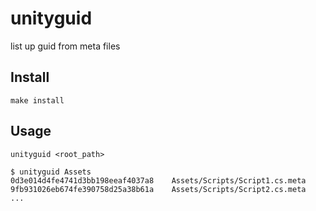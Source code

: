 # unityguid

list up guid from meta files

## Install

```
make install
```

## Usage

```
unityguid <root_path>
```

```
$ unityguid Assets
0d3e014d4fe4741d3bb198eeaf4037a8	Assets/Scripts/Script1.cs.meta
9fb931026eb674fe390758d25a38b61a	Assets/Scripts/Script2.cs.meta
...
```


